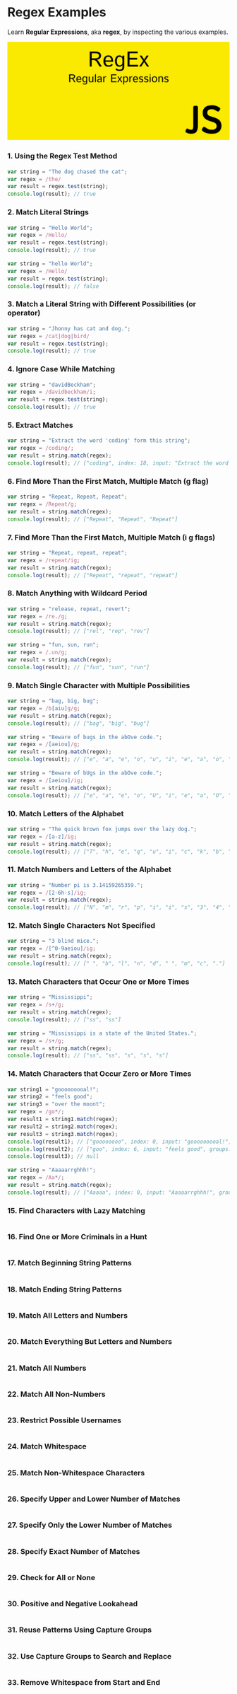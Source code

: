 # Regex Examples
Learn **Regular Expressions**, aka **regex**, by inspecting the various examples.

![Regex](https://github.com/fatihturgut/regex-examples/blob/master/regex.png)

### 1. Using the Regex Test Method
```javascript
var string = "The dog chased the cat";
var regex = /the/
var result = regex.test(string);
console.log(result); // true
```

### 2. Match Literal Strings
```javascript
var string = "Hello World";
var regex = /Hello/
var result = regex.test(string);
console.log(result); // true
```

```javascript
var string = "hello World";
var regex = /Hello/
var result = regex.test(string);
console.log(result); // false
```

### 3. Match a Literal String with Different Possibilities (or operator)
```javascript
var string = "Jhonny has cat and dog.";
var regex = /cat|dog|bird/
var result = regex.test(string);
console.log(result); // true
```

### 4. Ignore Case While Matching
```javascript
var string = "davidBeckham";
var regex = /davidbeckham/i;
var result = regex.test(string);
console.log(result); // true
```

### 5. Extract Matches
```javascript
var string = "Extract the word 'coding' form this string";
var regex = /coding/;
var result = string.match(regex);
console.log(result); // ["coding", index: 18, input: "Extract the word 'coding' form this string 'coding'", groups: undefined]
```

### 6. Find More Than the First Match, Multiple Match (g flag)
```javascript
var string = "Repeat, Repeat, Repeat";
var regex = /Repeat/g;
var result = string.match(regex);
console.log(result); // ["Repeat", "Repeat", "Repeat"]
```

### 7. Find More Than the First Match, Multiple Match (i g flags)
```javascript
var string = "Repeat, repeat, repeat";
var regex = /repeat/ig;
var result = string.match(regex);
console.log(result); // ["Repeat", "repeat", "repeat"]
```

### 8. Match Anything with Wildcard Period
```javascript
var string = "release, repeat, revert";
var regex = /re./g;
var result = string.match(regex);
console.log(result); // ["rel", "rep", "rev"]
```

```javascript
var string = "fun, sun, run";
var regex = /.un/g;
var result = string.match(regex);
console.log(result); // ["fun", "sun", "run"]
```

### 9. Match Single Character with Multiple Possibilities
```javascript
var string = "bag, big, bug";
var regex = /b[aiu]g/g;
var result = string.match(regex);
console.log(result); // ["bag", "big", "bug"]
```

```javascript
var string = "Beware of bugs in the abOve code.";
var regex = /[aeiou]/g;
var result = string.match(regex);
console.log(result); // ["e", "a", "e", "o", "u", "i", "e", "a", "o", "e", "o", "e"]
```

```javascript
var string = "Beware of bUgs in the abOve code.";
var regex = /[aeiou]/ig;
var result = string.match(regex);
console.log(result); // ["e", "a", "e", "o", "U", "i", "e", "a", "O", "e", "o", "e"]
```

### 10. Match Letters of the Alphabet
```javascript
var string = "The quick brown fox jumps over the lazy dog.";
var regex = /[a-z]/ig;
var result = string.match(regex);
console.log(result); // ["T", "h", "e", "q", "u", "i", "c", "k", "b", "r", "o", "w", "n", "f", "o", "x", "j", "u", "m", "p", "s", "o", "v", "e", "r", "t", "h", "e", "l", "a", "z", "y", "d", "o", "g"]
```

### 11. Match Numbers and Letters of the Alphabet
```javascript
var string = "Number pi is 3.14159265359.";
var regex = /[2-6h-s]/ig;
var result = string.match(regex);
console.log(result); // ["N", "m", "r", "p", "i", "i", "s", "3", "4", "5", "2", "6", "5", "3", "5"]
```

### 12. Match Single Characters Not Specified
```javascript
var string = "3 blind mice.";
var regex = /[^0-9aeiou]/ig;
var result = string.match(regex);
console.log(result); // [" ", "b", "l", "n", "d", " ", "m", "c", "."]
```
### 13. Match Characters that Occur One or More Times
```javascript
var string = "Mississippi";
var regex = /s+/g;
var result = string.match(regex);
console.log(result); // ["ss", "ss"]
```

```javascript
var string = "Mississippi is a state of the United States.";
var regex = /s+/g;
var result = string.match(regex);
console.log(result); // ["ss", "ss", "s", "s", "s"]
```

### 14. Match Characters that Occur Zero or More Times
```javascript
var string1 = "gooooooooal!";
var string2 = "feels good";
var string3 = "over the moont";
var regex = /go*/;
var result1 = string1.match(regex);
var result2 = string2.match(regex);
var result3 = string3.match(regex);
console.log(result1); // ["goooooooo", index: 0, input: "gooooooooal!", groups: undefined]
console.log(result2); // ["goo", index: 6, input: "feels good", groups: undefined]
console.log(result3); // null
```

```javascript
var string = "Aaaaarrghhh!";
var regex = /Aa*/;
var result = string.match(regex);
console.log(result); // ["Aaaaa", index: 0, input: "Aaaaarrghhh!", groups: undefined]
```


### 15. Find Characters with Lazy Matching
```javascript
```

### 16. Find One or More Criminals in a Hunt
```javascript
```

### 17. Match Beginning String Patterns
```javascript
```

### 18. Match Ending String Patterns
```javascript
```

### 19. Match All Letters and Numbers
```javascript
```

### 20. Match Everything But Letters and Numbers
```javascript
```

### 21. Match All Numbers
```javascript
```

### 22. Match All Non-Numbers
```javascript
```

### 23. Restrict Possible Usernames
```javascript
```

### 24. Match Whitespace
```javascript
```

### 25. Match Non-Whitespace Characters
```javascript
```

### 26. Specify Upper and Lower Number of Matches
```javascript
```

### 27. Specify Only the Lower Number of Matches
```javascript
```

### 28. Specify Exact Number of Matches
```javascript
```

### 29. Check for All or None
```javascript
```

### 30. Positive and Negative Lookahead
```javascript
```

### 31. Reuse Patterns Using Capture Groups
```javascript
```

### 32. Use Capture Groups to Search and Replace
```javascript
```

### 33. Remove Whitespace from Start and End
```javascript
```

